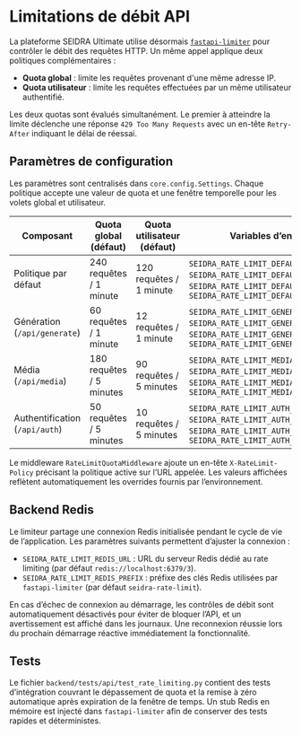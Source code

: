 # Limitations de débit API

La plateforme SEIDRA Ultimate utilise désormais [`fastapi-limiter`](https://github.com/long2ice/fastapi-limiter)
pour contrôler le débit des requêtes HTTP. Un même appel applique deux politiques complémentaires :

- **Quota global** : limite les requêtes provenant d'une même adresse IP.
- **Quota utilisateur** : limite les requêtes effectuées par un même utilisateur authentifié.

Les deux quotas sont évalués simultanément. Le premier à atteindre la limite déclenche une réponse
`429 Too Many Requests` avec un en-tête `Retry-After` indiquant le délai de réessai.

## Paramètres de configuration

Les paramètres sont centralisés dans `core.config.Settings`. Chaque politique accepte une
valeur de quota et une fenêtre temporelle pour les volets global et utilisateur.

| Composant | Quota global (défaut) | Quota utilisateur (défaut) | Variables d’environnement |
|-----------|----------------------|----------------------------|---------------------------|
| Politique par défaut | 240 requêtes / 1 minute | 120 requêtes / 1 minute | `SEIDRA_RATE_LIMIT_DEFAULT__GLOBAL_QUOTA`, `SEIDRA_RATE_LIMIT_DEFAULT__GLOBAL_WINDOW`, `SEIDRA_RATE_LIMIT_DEFAULT__USER_QUOTA`, `SEIDRA_RATE_LIMIT_DEFAULT__USER_WINDOW` |
| Génération (`/api/generate`) | 60 requêtes / 1 minute | 12 requêtes / 1 minute | `SEIDRA_RATE_LIMIT_GENERATION__GLOBAL_QUOTA`, `SEIDRA_RATE_LIMIT_GENERATION__GLOBAL_WINDOW`, `SEIDRA_RATE_LIMIT_GENERATION__USER_QUOTA`, `SEIDRA_RATE_LIMIT_GENERATION__USER_WINDOW` |
| Média (`/api/media`) | 180 requêtes / 5 minutes | 90 requêtes / 5 minutes | `SEIDRA_RATE_LIMIT_MEDIA__GLOBAL_QUOTA`, `SEIDRA_RATE_LIMIT_MEDIA__GLOBAL_WINDOW`, `SEIDRA_RATE_LIMIT_MEDIA__USER_QUOTA`, `SEIDRA_RATE_LIMIT_MEDIA__USER_WINDOW` |
| Authentification (`/api/auth`) | 50 requêtes / 5 minutes | 10 requêtes / 5 minutes | `SEIDRA_RATE_LIMIT_AUTH__GLOBAL_QUOTA`, `SEIDRA_RATE_LIMIT_AUTH__GLOBAL_WINDOW`, `SEIDRA_RATE_LIMIT_AUTH__USER_QUOTA`, `SEIDRA_RATE_LIMIT_AUTH__USER_WINDOW` |

Le middleware `RateLimitQuotaMiddleware` ajoute un en-tête `X-RateLimit-Policy` précisant la
politique active sur l’URL appelée. Les valeurs affichées reflètent automatiquement les
overrides fournis par l’environnement.

## Backend Redis

Le limiteur partage une connexion Redis initialisée pendant le cycle de vie de l’application.
Les paramètres suivants permettent d’ajuster la connexion :

- `SEIDRA_RATE_LIMIT_REDIS_URL` : URL du serveur Redis dédié au rate limiting
  (par défaut `redis://localhost:6379/3`).
- `SEIDRA_RATE_LIMIT_REDIS_PREFIX` : préfixe des clés Redis utilisées par `fastapi-limiter`
  (par défaut `seidra-rate-limit`).

En cas d’échec de connexion au démarrage, les contrôles de débit sont automatiquement
désactivés pour éviter de bloquer l’API, et un avertissement est affiché dans les journaux.
Une reconnexion réussie lors du prochain démarrage réactive immédiatement la fonctionnalité.

## Tests

Le fichier `backend/tests/api/test_rate_limiting.py` contient des tests d’intégration couvrant
le dépassement de quota et la remise à zéro automatique après expiration de la fenêtre de temps.
Un stub Redis en mémoire est injecté dans `fastapi-limiter` afin de conserver des tests rapides
et déterministes.

